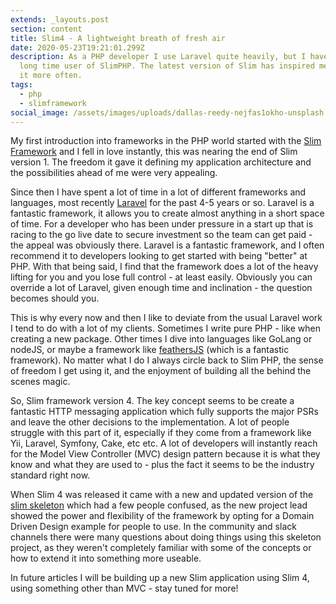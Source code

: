 ```yaml
---
extends: _layouts.post
section: content
title: Slim4 - A lightweight breath of fresh air
date: 2020-05-23T19:21:01.299Z
description: As a PHP developer I use Laravel quite heavily, but I have been a
  long time user of SlimPHP. The latest version of Slim has inspired me to use
  it more often.
tags:
  - php
  - slimframework
social_image: /assets/images/uploads/dallas-reedy-nejfas1okho-unsplash.jpg
---
```


My first introduction into frameworks in the PHP world started with the [Slim
Framework](http://www.slimframework.com/) and I fell in love instantly, this
was nearing the end of Slim version 1. The freedom it gave it defining my
application architecture and the possibilities ahead of me were very
appealing.




Since then I have spent a lot of time in a lot of different frameworks and languages, most recently [Laravel](https://laravel.com/) for the past 4-5 years or so. Laravel is a fantastic framework, it allows you to create almost anything in a short space of time. For a developer who has been under pressure in a start up that is racing to the go live date to secure investment so the team can get paid - the appeal was obviously there. Laravel is a fantastic framework, and I often recommend it to developers looking to get started with being "better" at PHP. With that being said, I find that the framework does a lot of the heavy lifting for you and you lose full control - at least easily. Obviously you can override a lot of Laravel, given enough time and inclination - the question becomes should you.




This is why every now and then I like to deviate from the usual Laravel work I tend to do with a lot of my clients. Sometimes I write pure PHP - like when creating a new package. Other times I dive into languages like GoLang or nodeJS, or maybe a framework like [feathersJS](https://feathersjs.com/) (which is a fantastic framework). No matter what I do I always circle back to Slim PHP, the sense of freedom I get using it, and the enjoyment of building all the behind the scenes magic.




So, Slim framework version 4. The key concept seems to be create a fantastic HTTP messaging application which fully supports the major PSRs and leave the other decisions to the implementation. A lot of people struggle with this part of it, especially if they come from a framework like Yii, Laravel, Symfony, Cake, etc etc. A lot of developers will instantly reach for the Model View Controller (MVC) design pattern because it is what they know and what they are used to - plus the fact it seems to be the industry standard right now.




When Slim 4 was released it came with a new and updated version of the [slim skeleton](https://github.com/slimphp/Slim-Skeleton) which had a few people confused, as the new project lead showed the power and flexibility of the framework by opting for a Domain Driven Design example for people to use. In the community and slack channels there were many questions about doing things using this skeleton project, as they weren't completely familiar with some of the concepts or how to extend it into something more useable.




In future articles I will be building up a new Slim application using Slim 4, using something other than MVC - stay tuned for more!
